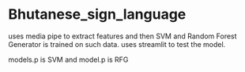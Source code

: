 # Bhutanese_sign_language
uses media pipe to extract features and then SVM and Random Forest Generator is trained on such data.
uses streamlit to test the model.

models.p is SVM and model.p is RFG
